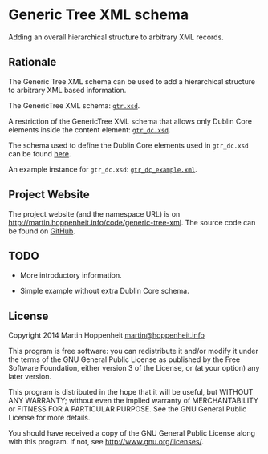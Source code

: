 # Generic Tree XML schema

Adding an overall hierarchical structure to arbitrary XML records.

## Rationale

The Generic Tree XML schema can be used to add a hierarchical structure to
arbitrary XML based information.

The GenericTree XML schema: [`gtr.xsd`](gtr.xsd).

A restriction of the GenericTree XML schema that allows only Dublin Core
elements inside the content element: [`gtr_dc.xsd`](gtr_dc.xsd).

The schema used to define the Dublin Core elements used in `gtr_dc.xsd` can be
found [here](http://dublincore.org/schemas/xmls/simpledc20021212.xsd).

An example instance for `gtr_dc.xsd`:
[`gtr_dc_example.xml`](gtr_dc_example.xml).

## Project Website

The project website (and the namespace URL) is on
<http://martin.hoppenheit.info/code/generic-tree-xml>. The source code can be
found on [GitHub](https://github.com/marhop/generic-tree-xml).

## TODO

* More introductory information.

* Simple example without extra Dublin Core schema.

## License

Copyright 2014 Martin Hoppenheit <martin@hoppenheit.info>

This program is free software: you can redistribute it and/or modify it under
the terms of the GNU General Public License as published by the Free Software
Foundation, either version 3 of the License, or (at your option) any later
version.

This program is distributed in the hope that it will be useful, but WITHOUT
ANY WARRANTY; without even the implied warranty of MERCHANTABILITY or FITNESS
FOR A PARTICULAR PURPOSE.  See the GNU General Public License for more
details.

You should have received a copy of the GNU General Public License along with
this program.  If not, see <http://www.gnu.org/licenses/>.
